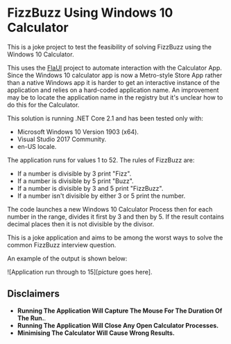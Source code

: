 # FizzBuzz Using Windows 10 Calculator #

This is a joke project to test the feasibility of solving FizzBuzz using the Windows 10 Calculator.

This uses the [FlaUI](https://github.com/FlaUI/FlaUI) project to automate interaction with the Calculator App. Since the Windows 10 calculator app is now a Metro-style Store App rather than a native Windows app it is harder to get an interactive instance of the application and relies on a hard-coded application name. An improvement may be to locate the application name in the registry but it's unclear how to do this for the Calculator.

This solution is running .NET Core 2.1 and has been tested only with:
+ Microsoft Windows 10 Version 1903 (x64).
+ Visual Studio 2017 Community.
+ en-US locale.

The application runs for values 1 to 52. The rules of FizzBuzz are:
+ If a number is divisible by 3 print "Fizz".
+ If a number is divisible by 5 print "Buzz".
+ If a number is divisible by 3 and 5 print "FizzBuzz".
+ If a number isn't divisible by either 3 or 5 print the number.

The code launches a new Windows 10 Calculator Process then for each number in the range, divides it first by 3 and then by 5. If the result contains decimal places then it is not divisible by the divisor.

This is a joke application and aims to be among the worst ways to solve the common FizzBuzz interview question.

An example of the output is shown below:

![Application run through to 15][picture goes here].

## Disclaimers ##
+ **Running The Application Will Capture The Mouse For The Duration Of The Run.**.
+ **Running The Application Will Close Any Open Calculator Processes.**
+ **Minimising The Calculator Will Cause Wrong Results.**